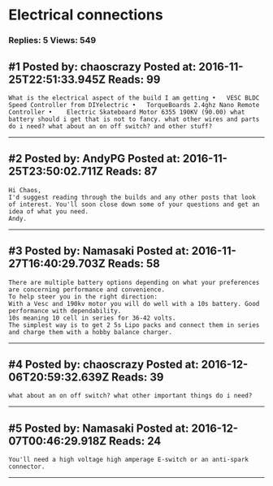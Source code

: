 # Electrical connections

### Replies: 5 Views: 549

## \#1 Posted by: chaoscrazy Posted at: 2016-11-25T22:51:33.945Z Reads: 99

```
What is the electrical aspect of the build I am getting •	VESC BLDC Speed Controller from DIYelectric •	TorqueBoards 2.4ghz Nano Remote Controller •	Electric Skateboard Motor 6355 190KV (90.00) what battery should i get that is not to fancy. what other wires and parts do i need? what about an on off switch? and other stuff?
```

---
## \#2 Posted by: AndyPG Posted at: 2016-11-25T23:50:02.711Z Reads: 87

```
Hi Chaos,
I'd suggest reading through the builds and any other posts that look of interest. You'll soon close down some of your questions and get an idea of what you need.
Andy.
```

---
## \#3 Posted by: Namasaki Posted at: 2016-11-27T16:40:29.703Z Reads: 58

```
There are multiple battery options depending on what your preferences are concerning performance and convenience. 
To help steer you in the right direction:
With a Vesc and 190kv motor you will do well with a 10s battery. Good performance with dependability. 
10s meaning 10 cell in series for 36-42 volts. 
The simplest way is to get 2 5s Lipo packs and connect them in series and charge them with a hobby balance charger.
```

---
## \#4 Posted by: chaoscrazy Posted at: 2016-12-06T20:59:32.639Z Reads: 39

```
what about an on off switch? what other important things do i need?
```

---
## \#5 Posted by: Namasaki Posted at: 2016-12-07T00:46:29.918Z Reads: 24

```
You'll need a high voltage high amperage E-switch or an anti-spark connector.
```

---
